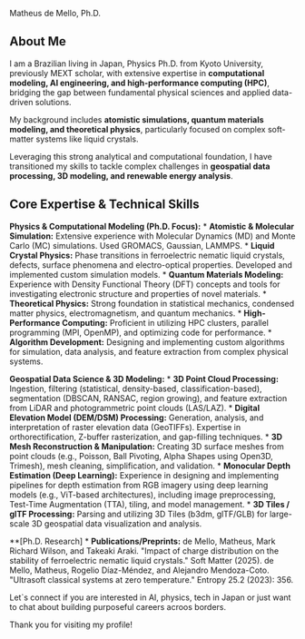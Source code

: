 Matheus de Mello, Ph.D.

## About Me

I am a Brazilian living in Japan, Physics Ph.D. from Kyoto University, previously MEXT scholar, with extensive expertise in **computational modeling, AI engineering, and high-performance computing (HPC)**, bridging the gap between fundamental physical sciences and applied data-driven solutions. 

My background includes **atomistic simulations, quantum materials modeling, and theoretical physics**, particularly focused on complex soft-matter systems like liquid crystals.

Leveraging this strong analytical and computational foundation, I have transitioned my skills to tackle complex challenges in **geospatial data processing, 3D modeling, and renewable energy analysis**. 

## Core Expertise & Technical Skills

**Physics & Computational Modeling (Ph.D. Focus):**
    *   **Atomistic & Molecular Simulation:** Extensive experience with Molecular Dynamics (MD) and Monte Carlo (MC) simulations. Used GROMACS, Gaussian, LAMMPS.
    *   **Liquid Crystal Physics:** Phase transitions in ferroelectric nematic liquid crystals, defects, surface phenomena and electro-optical properties. Developed and implemented custom simulation models.
    *   **Quantum Materials Modeling:** Experience with Density Functional Theory (DFT) concepts and tools for investigating electronic structure and properties of novel materials.
    *   **Theoretical Physics:** Strong foundation in statistical mechanics, condensed matter physics, electromagnetism, and quantum mechanics.
    *   **High-Performance Computing:** Proficient in utilizing HPC clusters, parallel programming (MPI, OpenMP), and optimizing code for performance.
    *   **Algorithm Development:** Designing and implementing custom algorithms for simulation, data analysis, and feature extraction from complex physical systems.

**Geospatial Data Science & 3D Modeling:**
    *   **3D Point Cloud Processing:** Ingestion, filtering (statistical, density-based, classification-based), segmentation (DBSCAN, RANSAC, region growing), and feature extraction from LiDAR and photogrammetric point clouds (LAS/LAZ).
    *   **Digital Elevation Model (DEM/DSM) Processing:** Generation, analysis, and interpretation of raster elevation data (GeoTIFFs). Expertise in orthorectification, Z-buffer rasterization, and gap-filling techniques.
    *   **3D Mesh Reconstruction & Manipulation:** Creating 3D surface meshes from point clouds (e.g., Poisson, Ball Pivoting, Alpha Shapes using Open3D, Trimesh), mesh cleaning, simplification, and validation.
    *   **Monocular Depth Estimation (Deep Learning):** Experience in designing and implementing pipelines for depth estimation from RGB imagery using deep learning models (e.g., ViT-based architectures), including image preprocessing, Test-Time Augmentation (TTA), tiling, and model management.
    *   **3D Tiles / glTF Processing:** Parsing and utilizing 3D Tiles (b3dm, glTF/GLB) for large-scale 3D geospatial data visualization and analysis.

**[Ph.D. Research]
    *   **Publications/Preprints:** de Mello, Matheus, Mark Richard Wilson, and Takeaki Araki. "Impact of charge distribution on the stability of ferroelectric nematic liquid crystals." Soft Matter (2025). 
    de Mello, Matheus, Rogelio Díaz-Méndez, and Alejandro Mendoza-Coto. "Ultrasoft classical systems at zero temperature." Entropy 25.2 (2023): 356.

Let`s connect if you are interested in AI, physics, tech in Japan or just want to chat about building purposeful careers acroos borders.

Thank you for visiting my profile!
